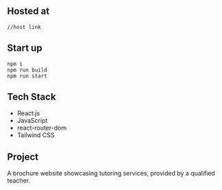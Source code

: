 ## Hosted at

    //host link

## Start up

    npm i
    npm run build
    npm run start

## Tech Stack

- React.js
- JavaScript
- react-router-dom
- Tailwind CSS

## Project

A brochure website showcasing tutoring services, provided by a qualified teacher.